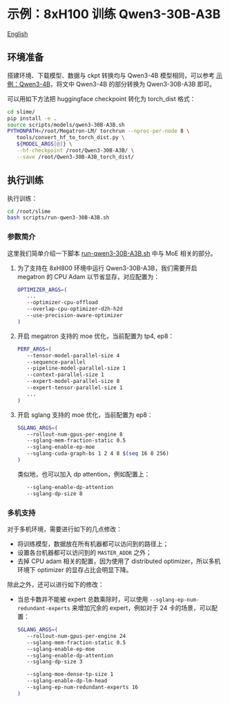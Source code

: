 # 示例：8xH100 训练 Qwen3-30B-A3B

[English](../../en/models/qwen3-30B-A3B.md)

## 环境准备

搭建环境、下载模型、数据与 ckpt 转换均与 Qwen3-4B 模型相同，可以参考 [示例：Qwen3-4B](./qwen3-4B.md)，将文中 Qwen3-4B 的部分转换为 Qwen3-30B-A3B 即可。

可以用如下方法把 huggingface checkpoint 转化为 torch_dist 格式：

```bash
cd slime/
pip install -e .
source scripts/models/qwen3-30B-A3B.sh
PYTHONPATH=/root/Megatron-LM/ torchrun --nproc-per-node 8 \
   tools/convert_hf_to_torch_dist.py \
   ${MODEL_ARGS[@]} \
   --hf-checkpoint /root/Qwen3-30B-A3B/ \
   --save /root/Qwen3-30B-A3B_torch_dist/
```

## 执行训练

执行训练：

```bash
cd /root/slime
bash scripts/run-qwen3-30B-A3B.sh
```

### 参数简介

这里我们简单介绍一下脚本 [run-qwen3-30B-A3B.sh](../../../scripts/run-qwen3-30B-A3B.sh) 中与 MoE 相关的部分。

1. 为了支持在 8xH800 环境中运行 Qwen3-30B-A3B，我们需要开启 megatron 的 CPU Adam 以节省显存，对应配置为：

   ```bash
   OPTIMIZER_ARGS=(
      ...
      --optimizer-cpu-offload
      --overlap-cpu-optimizer-d2h-h2d
      --use-precision-aware-optimizer
   )
   ```

2. 开启 megatron 支持的 moe 优化，当前配置为 tp4, ep8：

   ```bash
   PERF_ARGS=(
      --tensor-model-parallel-size 4
      --sequence-parallel
      --pipeline-model-parallel-size 1
      --context-parallel-size 1
      --expert-model-parallel-size 8
      --expert-tensor-parallel-size 1
      ...
   )
   ```

3. 开启 sglang 支持的 moe 优化，当前配置为 ep8：

   ```bash
   SGLANG_ARGS=(
      --rollout-num-gpus-per-engine 8
      --sglang-mem-fraction-static 0.5
      --sglang-enable-ep-moe
      --sglang-cuda-graph-bs 1 2 4 8 $(seq 16 8 256)
   )
   ```

   类似地，也可以加入 dp attention，例如配置上：

   ```bash
      --sglang-enable-dp-attention
      --sglang-dp-size 8
   ```

### 多机支持

对于多机环境，需要进行如下的几点修改：
- 将训练模型，数据放在所有机器都可以访问到的路径上；
- 设置各台机器都可以访问到的 `MASTER_ADDR` 之外；
- 去掉 CPU adam 相关的配置，因为使用了 distributed optimizer，所以多机环境下 optimizer 的显存占比会明显下降。

除此之外，还可以进行如下的修改：

- 当总卡数并不能被 expert 总数乘除时，可以使用 `--sglang-ep-num-redundant-experts` 来增加冗余的 expert，例如对于 24 卡的场景，可以配置：

   ```bash
   SGLANG_ARGS=(
      --rollout-num-gpus-per-engine 24
      --sglang-mem-fraction-static 0.5
      --sglang-enable-ep-moe
      --sglang-enable-dp-attention
      --sglang-dp-size 3

      --sglang-moe-dense-tp-size 1
      --sglang-enable-dp-lm-head
      --sglang-ep-num-redundant-experts 16   
   )
   ```
